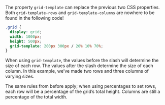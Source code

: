 The property `grid-template` can replace the previous two CSS properties. Both `grid-template-rows` and `grid-template-columns` are nowhere to be found in the following code!

```css
.grid {
  display: grid;
  width: 1000px;
  height: 500px;
  grid-template: 200px 300px / 20% 10% 70%;
}
```

When using `grid-template`, the values before the slash will determine the size of each row. The values after the slash determine the size of each column. In this example, we’ve made two rows and three columns of varying sizes.

The same rules from before apply; when using percentages to set rows, each row will be a percentage of the grid’s total height. Columns are still a percentage of the total width.